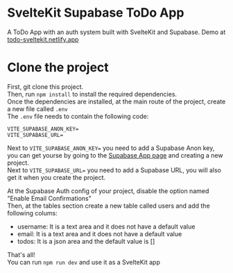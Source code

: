 # SvelteKit Supabase ToDo App
A ToDo App with an auth system built with SvelteKit and Supabase.
Demo at [todo-sveltekit.netlify.app](https://todo-sveltekit.netlify.app/)

# Clone the project
First, git clone this project. <br>
Then, run `npm install` to install the required dependencies. <br>
Once the dependencies are installed, at the main route of the project, create a new file called `.env` <br>
The `.env` file needs to contain the following code: 

```.env
VITE_SUPABASE_ANON_KEY=
VITE_SUPABASE_URL=
```

Next to `VITE_SUPABASE_ANON_KEY=` you need to add a Supabase Anon key, you can get yourse by going to the [Supabase App page](https://app.supabase.io) and creating a new project.<br>
Next to `VITE_SUPABASE_URL=` you need to add a Supabase URL, you will also get it when you create the project.<br>

At the Supabase Auth config of your project, disable the option named "Enable Email Confirmations" <br>
Then, at the tables section create a new table called users and add the following colums: <br>

- username: It is a text area and it does not have a default value
- email: It is a text area and it does not have a default value
- todos: It is a json area and the default value is []

That's all! <br>
You can run `npm run dev` and use it as a SvelteKit app